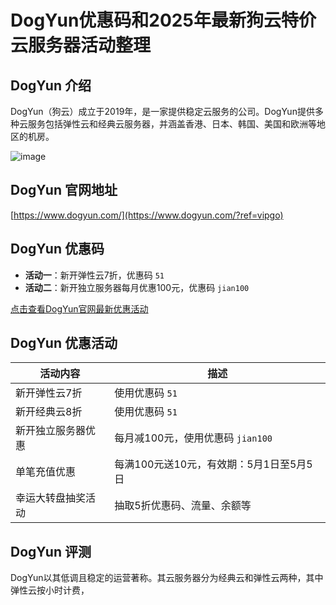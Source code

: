 # DogYun优惠码和2025年最新狗云特价云服务器活动整理


## DogYun 介绍
DogYun（狗云）成立于2019年，是一家提供稳定云服务的公司。DogYun提供多种云服务包括弹性云和经典云服务器，并涵盖香港、日本、韩国、美国和欧洲等地区的机房。

![image](https://github.com/nhrbilkis/DogYun/assets/167834199/b6ad0c1e-67ac-46e4-aad9-d2d1bebf95a9)

## DogYun 官网地址
[https://www.dogyun.com/](https://www.dogyun.com/?ref=vipgo)

## DogYun 优惠码
- **活动一**：新开弹性云7折，优惠码 `51` 
- **活动二**：新开独立服务器每月优惠100元，优惠码 `jian100`

[点击查看DogYun官网最新优惠活动](https://www.dogyun.com/?ref=vipgo)

## DogYun 优惠活动

| 活动内容               | 描述                                     |
| ---------------------- | ---------------------------------------- |
| 新开弹性云7折          | 使用优惠码 `51`                          |
| 新开经典云8折          | 使用优惠码 `51`                          |
| 新开独立服务器优惠     | 每月减100元，使用优惠码 `jian100`       |
| 单笔充值优惠           | 每满100元送10元，有效期：5月1日至5月5日 |
| 幸运大转盘抽奖活动     | 抽取5折优惠码、流量、余额等             |

## DogYun 评测
DogYun以其低调且稳定的运营著称。其云服务器分为经典云和弹性云两种，其中弹性云按小时计费，

